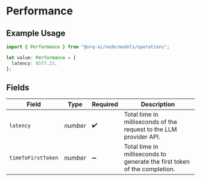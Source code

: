 # Performance

## Example Usage

```typescript
import { Performance } from "@orq-ai/node/models/operations";

let value: Performance = {
  latency: 8577.23,
};
```

## Fields

| Field                                                                     | Type                                                                      | Required                                                                  | Description                                                               |
| ------------------------------------------------------------------------- | ------------------------------------------------------------------------- | ------------------------------------------------------------------------- | ------------------------------------------------------------------------- |
| `latency`                                                                 | *number*                                                                  | :heavy_check_mark:                                                        | Total time in milliseconds of the request to the LLM provider API.        |
| `timeToFirstToken`                                                        | *number*                                                                  | :heavy_minus_sign:                                                        | Total time in milliseconds to generate the first token of the completion. |